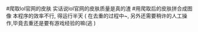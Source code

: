 #爬取lol官网的皮肤
实话说lol官网的皮肤质量是真的渣
#用爬取后的皮肤拼合成图像
本程序的效率不行,
得运行半天
(
在去重的过程中~,
另外还需要稍许的人工操作,毕竟去重还是要有游戏经验的嘛(逃
)